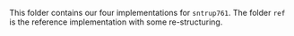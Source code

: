 

This folder contains our four implementations for ``sntrup761``.
The folder ``ref`` is the reference implementation with some re-structuring.
